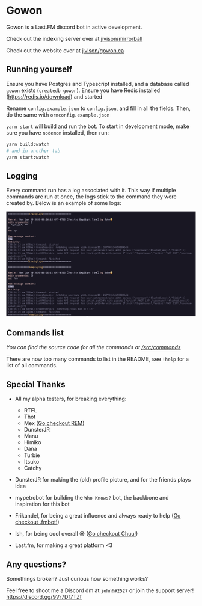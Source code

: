 # Gowon

Gowon is a Last.FM discord bot in active development.

Check out the indexing server over at [jivison/mirrorball](https://github.com/jivison/mirrorball)

Check out the website over at [jivison/gowon.ca](https://github.com/jivison/gowon.ca)

## Running yourself

Ensure you have Postgres and Typescript installed, and a database called `gowon` exists (`createdb gowon`).
Ensure you have Redis installed (https://redis.io/download) and started

Rename `config.example.json` to `config.json`, and fill in all the fields. Then, do the same with `ormconfig.example.json`

`yarn start` will build and run the bot. To start in development mode, make sure you have `nodemon` installed, then run:

```sh
yarn build:watch
# and in another tab
yarn start:watch
```

## Logging

Every command run has a log associated with it. This way if multiple commands are run at once, the logs stick to the command they were created by. Below is an example of some logs:

![alt text](./assets/Logs.png "Logs")

## Commands list

_You can find the source code for all the commands at [/src/commands](/src/commands)_

There are now too many commands to list in the README, see `!help` for a list of all commands.

## Special Thanks

- All my alpha testers, for breaking everything:

  - RTFL
  - Thot
  - Mex ([Go checkout REM](https://github.com/yayuyokitano/REM))
  - DunsterJR
  - Manu
  - Himiko
  - Dana
  - Turbie
  - Itsuko
  - Catchy

- DunsterJR for making the (old) profile picture, and for the friends plays idea
- mypetrobot for building the `Who Knows?` bot, the backbone and inspiration for this bot
- Frikandel, for being a great influence and always ready to help ([Go checkout .fmbot!](https://github.com/fmbot-discord/fmbot))
- Ish, for being cool overall 😎 ([Go checkout Chuu!](https://github.com/ishwi/discordBot))
- Last.fm, for making a great platform <3

## Any questions?

Somethings broken? Just curious how something works?

Feel free to shoot me a Discord dm at `john!#2527`
or join the support server! https://discord.gg/9Vr7Df7TZf
